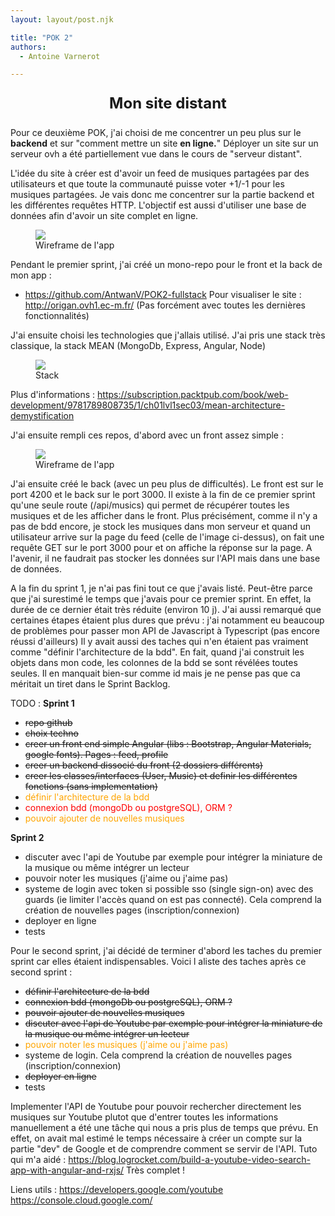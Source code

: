 ```yaml
---
layout: layout/post.njk

title: "POK 2"
authors:
  - Antoine Varnerot

---
```

<head>
  <link rel="stylesheet" href="../../assets/style.css">
</head>
<p style="text-align: center; font-size: 1.5rem;"><strong>Mon site distant</strong></p>

Pour ce deuxième POK, j'ai choisi de me concentrer un peu plus sur le <strong>backend</strong> et sur "comment mettre un site <strong>en ligne.</strong>"
Déployer un site sur un serveur ovh a été partiellement vue dans le cours de "serveur distant".

L'idée du site à créer est d'avoir un feed de musiques partagées par des utilisateurs et que toute la communauté puisse voter +1/-1 pour les musiques partagées. Je vais donc me concentrer sur la partie backend et les différentes requêtes HTTP. L'objectif est aussi d'utiliser une base de données afin d'avoir un site complet en ligne.

<figure>
  <img src="../../assets/wireframe2.png">
  <figcaption>Wireframe de l'app</figcaption>
</figure>

Pendant le premier sprint, j'ai créé un mono-repo pour le front et la back de mon app :

- <https://github.com/AntwanV/POK2-fullstack>
Pour visualiser le site :
<http://origan.ovh1.ec-m.fr/>
(Pas forcément avec toutes les dernières fonctionnalités)

J'ai ensuite choisi les technologies que j'allais utilisé. J'ai pris une stack très classique, la stack MEAN (MongoDb, Express, Angular, Node)
<figure>
  <img src="https://static.packt-cdn.com/products/9781789808735/graphics/C11069_01_02.jpg">
  <figcaption>Stack</figcaption>
</figure>

Plus d'informations : <https://subscription.packtpub.com/book/web-development/9781789808735/1/ch01lvl1sec03/mean-architecture-demystification>

J'ai ensuite rempli ces repos, d'abord avec un front assez simple :

<figure>
  <img src="../../assets/basic-front.png">
  <figcaption>Wireframe de l'app</figcaption>
</figure>

J'ai ensuite créé le back (avec un peu plus de difficultés). Le front est sur le port 4200 et le back sur le port 3000. Il existe à la fin de ce premier sprint qu'une seule route (/api/musics) qui permet de récupérer toutes les musiques et de les afficher dans le front. Plus précisément, comme il n'y a pas de bdd encore, je stock les musiques dans mon serveur et quand un utilisateur arrive sur la page du feed (celle de l'image ci-dessus), on fait une requête GET sur le port 3000 pour et on affiche la réponse sur la page. A l'avenir, il ne faudrait pas stocker les données sur l'API mais dans une base de données.

A la fin du sprint 1, je n'ai pas fini tout ce que j'avais listé. Peut-être parce que j'ai surestimé le temps que j'avais pour ce premier sprint. En effet, la durée de ce dernier était très réduite (environ 10 j). J'ai aussi remarqué que certaines étapes étaient plus dures que prévu : j'ai notamment eu beaucoup de problèmes pour passer mon API de Javascript à Typescript (pas encore réussi d'ailleurs)
Il y avait aussi des taches qui n'en étaient pas vraiment comme "définir l'architecture de la bdd". En fait, quand j'ai construit les objets dans mon code, les colonnes de la bdd se sont révélées toutes seules. Il en manquait bien-sur comme id mais je ne pense pas que ca méritait un tiret dans le Sprint Backlog.

TODO :
**Sprint 1**

- ~~repo github~~
- ~~choix techno~~
- ~~creer un front end simple Angular (libs : Bootstrap, Angular Materials, google fonts). Pages : feed, profile~~
- ~~creer un backend dissocié du front (2 dossiers différents)~~
- ~~creer les classes/interfaces (User, Music) et definir les différentes fonctions (sans implementation)~~
- <span style="color:orange">définir l'architecture de la bdd </span>
- <span style="color:red">connexion bdd (mongoDb ou postgreSQL), ORM ? </span>
- <span style="color:orange">pouvoir ajouter de nouvelles musiques </span>

**Sprint 2**

- discuter avec l'api de Youtube par exemple pour intégrer la miniature de la musique ou même intégrer un lecteur
- pouvoir noter les musiques (j'aime ou j'aime pas)
- systeme de login avec token si possible sso (single sign-on) avec des guards (ie limiter l'accès quand on est pas connecté). Cela comprend la création de nouvelles pages (inscription/connexion)
- deployer en ligne
- tests

Pour le second sprint, j'ai décidé de terminer d'abord les taches du premier sprint car elles étaient indispensables. Voici l aliste des taches après ce second sprint :

- ~~définir l'architecture de la bdd~~
- ~~connexion bdd (mongoDb ou postgreSQL), ORM ?~~
- ~~pouvoir ajouter de nouvelles musiques~~
- ~~discuter avec l'api de Youtube par exemple pour intégrer la miniature de la musique ou même intégrer un lecteur~~
- <span style="color:orange">pouvoir noter les musiques (j'aime ou j'aime pas)</span>
- systeme de login. Cela comprend la création de nouvelles pages (inscription/connexion)
- ~~deployer en ligne~~
- tests

Implementer l'API de Youtube pour pouvoir rechercher directement les musiques sur Youtube plutot que d'entrer toutes les informations manuellement a été une tâche qui nous a pris plus de temps que prévu. En effet, on avait mal estimé le temps nécessaire à créer un compte sur la partie "dev" de Google et de comprendre comment se servir de l'API.
Tuto qui m'a aidé : <https://blog.logrocket.com/build-a-youtube-video-search-app-with-angular-and-rxjs/>
Très complet !

Liens utils :
<https://developers.google.com/youtube>
<https://console.cloud.google.com/>
